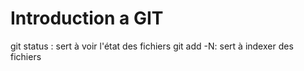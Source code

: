 # Introduction a GIT

git status : sert à voir l'état des fichiers
git add -N: sert à indexer des fichiers
